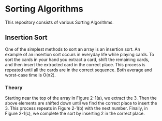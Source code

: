 # Sorting Algorithms

This repository consists of various Sorting Algorithms.

## Insertion Sort

One of the simplest methods to sort an array is an insertion sort. An example of an insertion sort
occurs in everyday life while playing cards. To sort the cards in your hand you extract a card, shift
the remaining cards, and then insert the extracted card in the correct place. This process is
repeated until all the cards are in the correct sequence. Both average and worst-case time is O(n2). 

### Theory
Starting near the top of the array in Figure 2-1(a), we extract the 3. Then the above elements are
shifted down until we find the correct place to insert the 3. This process repeats in Figure 2-1(b)
with the next number. Finally, in Figure 2-1(c), we complete the sort by inserting 2 in the correct
place. 
